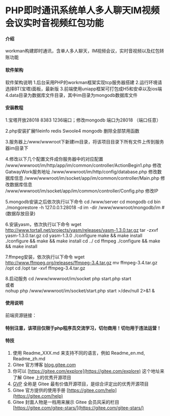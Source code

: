# PHP即时通讯系统单人多人聊天IM视频会议实时音视频红包功能

#### 介绍
workman构建即时通讯，含单人多人聊天，IM视频会议，实时音视频以及红包转账功能

#### 软件架构
软件架构说明
1.后台采用PHP的workman框架实现tcp服务器搭建
2.运行环境请选择BT(宝塔)面板，最新版
3.前端使用uniapp框架可打包成H5和安卓以及ios端
4.data目录为数据库文件目录，其中im目录为mongodb数据库文件

#### 安装教程
1.宝塔开放28018 8383 1236端口；修改mongodb 端口为28018 （端口任意）

2.php安装扩展fileinfo redis Swoole4 mongodb   删除全部禁用函数

3.服务器上/www/wwwroot下新建im目录，将该项目目录下所有文件上传到服务器im目录下

4.修改以下几个配置文件成你服务器中的对应配置
  /www/wwwroot/im/http/app/im/common/controller/ActionBegin1.php  修改GatwayWork服务地址
  /www/wwwroot/im/http/config/database.php 修改数据库信息
  /www/wwwroot/im/socket/app/im/common/controller/Main.php 修改数据库信息
  /www/wwwroot/im/socket/app/im/common/controller/Config.php 修改IP

5.mongodb安装之后依次执行以下命令
  cd /www/server
  cd mongodb
  cd bin
  ./mongorestore -h 127.0.0.1:28018 -d im -dir /www/wwwroot/mongodb/im  #(数据存放目录)

6.安装yasm，依次执行以下命令
  wget http://www.tortall.net/projects/yasm/releases/yasm-1.3.0.tar.gz
  tar -zxvf yasm-1.3.0.tar.gz
  cd yasm-1.3.0
  ./configure make && make install
  ./configure && make && make install
  cd ../
  cd ffmpeg
  ./configure && make && make install
  
7.ffmpeg安装，依次执行以下命令
  wget http://www.ffmpeg.org/releases/ffmpeg-3.4.tar.gz
  mv ffmpeg-3.4.tar.gz /opt
  cd /opt
  tar -xvf ffmpeg-3.4.tar.gz
  
8.启动服务
  cd /www/wwwroot/im/socket
  php start.php start   
  或者   
  nohup php /www/wwwroot/im/socket/start.php start >/dev/null 2>&1 &
#### 使用说明

前端资源链接：


#### 特别注意，该项目仅限于php程序员交流学习，切勿商用！切勿用于违法运营！

#### 特技

1.  使用 Readme\_XXX.md 来支持不同的语言，例如 Readme\_en.md, Readme\_zh.md
2.  Gitee 官方博客 [blog.gitee.com](https://blog.gitee.com)
3.  你可以 [https://gitee.com/explore](https://gitee.com/explore) 这个地址来了解 Gitee 上的优秀开源项目
4.  [GVP](https://gitee.com/gvp) 全称是 Gitee 最有价值开源项目，是综合评定出的优秀开源项目
5.  Gitee 官方提供的使用手册 [https://gitee.com/help](https://gitee.com/help)
6.  Gitee 封面人物是一档用来展示 Gitee 会员风采的栏目 [https://gitee.com/gitee-stars/](https://gitee.com/gitee-stars/)
